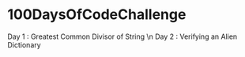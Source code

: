 # 100DaysOfCodeChallenge

Day 1 : Greatest Common Divisor of String \n
Day 2 : Verifying an Alien Dictionary
